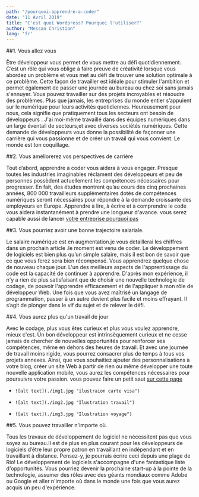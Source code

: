 ```yaml
---
path: "/pourquoi-apprendre-a-coder"
date: "11 Avril 2019"
title: "C'est quoi Wordpress? Pourquoi l'utiliser?"
author: "Messan Christian"
lang: 'fr'
---
```



##1. Vous allez vous 

Être développeur  vous permet de vous mettre au défi quotidiennement. C’est un rôle qui vous oblige à faire preuve de créativité lorsque vous abordez un problème et vous met au défi de trouver une solution optimale à ce problème. Cette façon de travailler est idéale pour stimuler l'ambition et permet également de passer une journée au bureau ou chez soi sans jamais s'ennuyer.
Vous pouvez travailler sur des projets incroyables et résoudre des problèmes.
Plus que jamais, les entreprises du monde entier s’appuient sur le numérique pour leurs activités quotidiennes. Heureusement pour nous, cela signifie que pratiquement tous les secteurs ont besoin de développeurs . J'ai moi-même travaillé dans des équipes numériques dans un large éventail de secteurs,et avec diverses sociétés numériques. Cette demande de développeurs vous donne la possibilité de façonner une carrière qui vous passionne et de créer un travail qui vous convient. Le monde est ton coquillage.

##2. Vous améliorerez vos perspectives de carrière

Tout d’abord, apprendre à coder vous aidera à vous engager.
Presque toutes les industries imaginables réclament des développeurs et peu de personnes possèdent actuellement les compétences nécessaires pour progresser.
En fait, des études montrent qu’au cours des cinq prochaines années, 800 000 travailleurs supplémentaires dotés de compétences numériques seront nécessaires pour répondre à la demande croissante des employeurs en Europe.
Apprendre à lire, à écrire et à comprendre le code vous aidera instantanément à prendre une longueur d'avance. vous serez capable aussi de lancer [votre entreprise pourquoi pas ](https://www.jeuneafrique.com/263795/societe/largent-africains-stephane-developpeur-geek-cameroun-456-euros-mois/)


##3. Vous pourriez avoir une bonne trajectoire salariale.

Le salaire numérique est en augmentation.je vous detaillerai les chiffres dans un prochain article .le moment est venu de coder. Le développement de logiciels est bien plus qu’un simple salaire, mais il est bon de savoir que ce que vous ferez sera bien récompensé.
Vous apprendrez quelque chose de nouveau chaque jour.
L'un des meilleurs aspects de l'apprentissage du code est la capacité de continuer à apprendre. D'après mon expérience, il n'y a rien de plus satisfaisant que de choisir une nouvelle technologie de codage, de pouvoir l'apprendre efficacement et de l'appliquer à mon rôle de développeur Web. Une fois que vous avez maîtrisé un langage de programmation, passer à un autre devient plus facile et moins effrayant. Il s’agit de plonger dans le vif du sujet et de relever le défi.

##4. Vous aurez plus qu'un travail de jour

Avec le codage, plus vous êtes curieux et plus vous voulez apprendre, mieux c'est.
Un bon développeur est intrinsèquement curieux et ne cesse jamais de chercher de nouvelles opportunités pour renforcer ses compétences, même en dehors des heures de travail. Et avec une journée de travail moins rigide, vous pourrez consacrer plus de temps à tous vos projets annexes.
Ainsi, que vous souhaitiez ajouter des personnalisations à votre blog, créer un site Web à partir de rien ou même développer une toute nouvelle application mobile, vous aurez les compétences nécessaires pour poursuivre votre passion. vous pouvez faire un petit saut [sur cette page](http://www.aboukam.net/2014/03/17/les-10-meilleurs-metiers-du-web-qui-seront-incontournables/)

*     ![alt text](./img1.jpg "ilustraion carte visa")
*     ![alt text](./img2.jpg "Ilustration travail")
*     ![alt text](./img3.jpg "Ilustration voyage")

##5. Vous pouvez travailler n'importe où.

Tous les travaux de développement de logiciel ne nécessitent pas que vous soyez au bureau.Il est de plus en plus courant pour les développeurs de logiciels d’être leur propre patron en travaillant en indépendant et en travaillant à distance. Pensez-y, je pourrais écrire ceci depuis une plage de Rio! Le développement de logiciels s'accompagne d'une fantastique liste d'opportunités. Vous pourriez devenir la prochaine start-up à la pointe de la technologie, assumer des rôles avec des géants mondiaux comme Adobe ou Google et aller n'importe où dans le monde une fois que vous aurez acquis un peu d'expérience.

